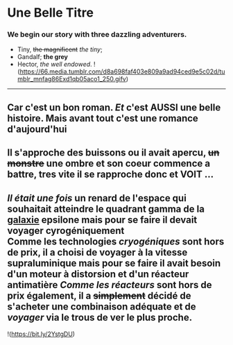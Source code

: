 # Une Belle Titre

### We begin our story with three dazzling adventurers.
* Tiny, ~~the magnificent~~ *the tiny*;
* Gandalf; __the grey__
* Hector, *the well endowed*.
!(https://66.media.tumblr.com/d8a698faf403e809a9ad94ced9e5c02d/tumblr_mnfag86Exd1qb05aco1_250.gifv)
---
Car c'est __un bon roman__.
*Et* c'est AUSSI __une belle histoire__.
Mais avant tout c'est __une romance d'aujourd'hui__
---
Il s'approche des buissons ou il avait apercu,
~~un monstre~~ __une ombre__ et son coeur commence a battre,
tres vite il se rapproche donc et **VOIT** ...
---
*Il était une fois* un renard de l'espace qui souhaitait atteindre le quadrant gamma de la [galaxie](https://fr.wikipedia.org/wiki/Galaxie) epsilone mais pour se faire il devait voyager cyrogéniquement  
Comme les technologies *cryogéniques* sont hors de prix, il a choisi de voyager à la vitesse supraluminique mais pour se faire il avait besoin d'un moteur à distorsion et  d'un réacteur antimatière 
*Comme les réacteurs* sont hors de prix également, il a ~~simplement~~ décidé de s'acheter une combinaison adéquate et de *voyager* via le trous de ver le plus proche. 
---
!(https://bit.ly/2YstgDU)
